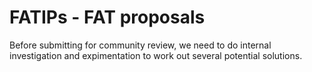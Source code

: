 # FATIPs - FAT proposals

Before submitting for community review, we need to do internal investigation and expimentation to work out several potential solutions.
